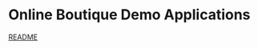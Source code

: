 # Online Boutique Demo Applications

[README](https://github.com/GoogleCloudPlatform/microservices-demo/blob/master/README.md)
